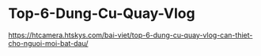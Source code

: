 # Top-6-Dung-Cu-Quay-Vlog
https://htcamera.htskys.com/bai-viet/top-6-dung-cu-quay-vlog-can-thiet-cho-nguoi-moi-bat-dau/

